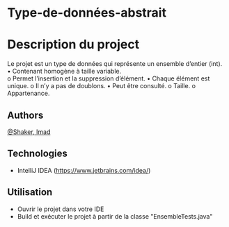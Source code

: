 # Type-de-données-abstrait

# Description du project
Le projet est un type de données qui représente un ensemble d’entier (int).
• Contenant homogène à taille variable.</br>
    o Permet l’insertion et la suppression d’élément.
• Chaque élément est unique.
    o Il n’y a pas de doublons.
• Peut être consulté.
    o Taille.
    o Appartenance.

## Authors
[@Shaker, Imad](https://gitlab.info.uqam.ca/bouarfa.imad)

## Technologies
* IntelliJ IDEA (https://www.jetbrains.com/idea/)

## Utilisation
* Ouvrir le projet dans votre IDE
* Build et exécuter le projet à partir de la classe "EnsembleTests.java"

